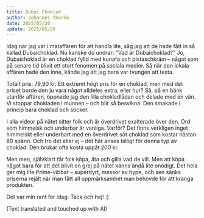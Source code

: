 ```yaml
---
title: Dubai Choklad
author: Johannes Thorén
date: 2025/05/20
update: 2025/05/20
---
```


Idag när jag var i mataffären för att handla lite, såg jag att de hade fått in så kallad Dubaichoklad. Nu kanske du undrar: "Vad är Dubaichoklad?" Jo, Dubaichoklad är en choklad fylld med kunafa och pistaschkräm – något som på senare tid blivit ett stort fenomen på sociala medier. Så när den lokala affären hade den inne, kände jag att jag bara var tvungen att testa.

Totalt pris: 79,90 kr. Ett extremt högt pris för en choklad, men med det priset borde den ju vara något alldeles extra, eller hur? Så, på en bänk utanför affären, öppnade jag den lilla chokladlådan och delade med en vän. Vi stoppar chokladen i munnen – och blir så besvikna. Den smakade i princip bara choklad och socker.

I alla videor på nätet sitter folk och är överdrivet exalterade över den. Ord som himmelsk och underbar är vanliga. Varför? Det finns verkligen inget himmelskt eller underbart med en överdrivet söt choklad som kostar nästan 80 spänn. Och tro det eller ej – det här anses billigt för denna typ av choklad. Den brukar ofta kosta uppåt 200 kr.

Men men, självklart får folk köpa, äta och gilla vad de vill. Men att köpa något bara för att det blivit en grej på nätet känns ändå lite onödigt. Det hela ger mig lite Prime-vibbar – superdyrt, massor av hype, och sen sänks priserna rejält när man fått all uppmärksamhet man behövde för att kränga produkten.

Det var min rant för idag. Tack och hej! :)

(Text translated and touched up with AI)
